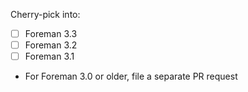 
Cherry-pick into:

* [ ] Foreman 3.3
* [ ] Foreman 3.2
* [ ] Foreman 3.1
* For Foreman 3.0 or older, file a separate PR request

<!---
Thank you for contributing to Foreman documentation. Make sure to read README
for the documentation standards. Set cherry-pick github label to mark this
contribution for cherry picking and check which version do you need with [x].
-->
